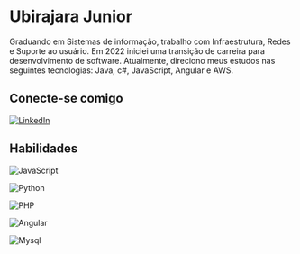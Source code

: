# Ubirajara Junior

Graduando em Sistemas de informação, trabalho com Infraestrutura, Redes e Suporte ao usuário. Em 2022 iniciei uma transição de carreira para desenvolvimento de software. Atualmente, direciono meus estudos nas seguintes tecnologias: Java, c#, JavaScript, Angular e AWS.

## Conecte-se comigo

[![LinkedIn](https://img.shields.io/badge/LinkedIn-000?style=for-the-badge&logo=linkedin&logoColor=0E76A8)](https://www.linkedin.com/in/ubirajara-junior/)

## Habilidades

![JavaScript](https://img.shields.io/badge/JavaScript-000?style=for-the-badge&logo=javascript)

![Python](https://img.shields.io/badge/python-000?style=for-the-badge&logo=python)

![PHP](https://img.shields.io/badge/php-000?style=for-the-badge&logo=php)

![Angular](https://img.shields.io/badge/angular-000?style=for-the-badge&logo=angular)

![Mysql](https://img.shields.io/badge/Mysql-000?style=for-the-badge&logo=mysql)


